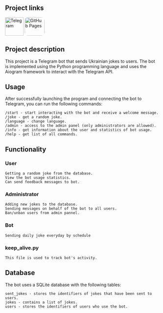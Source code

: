 ## Project links
<a href="https://t.me/makser_humor_bot" target="_blank"> <img src="https://www.vectorlogo.zone/logos/telegram/telegram-tile.svg" alt="Telegram" width="60" height="60"/></a> 
<a href="https://mak5er.github.io/Joke-Bot/" target="_blank"> <img src="https://bischrob.github.io/images/githubpages/githubpages.jpeg" alt="GitHub Pages" width="65" height="60" style="border-radius: 10px;"></a> 
    

## Project description

This project is a Telegram bot that sends Ukrainian jokes to users. The bot is implemented using the Python programming language 
and uses the Aiogram framework to interact with the Telegram API.

## Usage

After successfully launching the program and connecting the bot to Telegram, you can run the following commands:

    /start - start interacting with the bot and receive a welcome message.
    /joke - get a random joke.
    /language - change language.
    /admin - access to the admin panel (only administrators are allowed).
    /info - get information about the user and statistics of bot usage.
    /help - get list of all commands.

## Functionality

### User

    Getting a random joke from the database.
    View the bot usage statistics.
    Can send feedback messages to bot.

### Administrator

    Adding new jokes to the database.
    Sending messages on behalf of the bot to all users.
    Ban/unban users from admin pannel.

### Bot
    Sending daily joke everyday by schedule

### keep_alive.py
    This file is used to track bot's activity.

## Database

The bot uses a SQLite database with the following tables:

    sent_jokes - stores the identifiers of jokes that have been sent to users.
    jokes - contains a list of jokes.
    users - stores the identifiers of users who use the bot.
